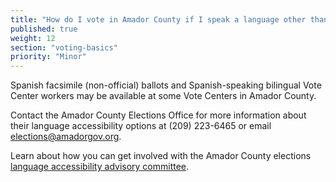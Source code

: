 ```yaml
---
title: "How do I vote in Amador County if I speak a language other than English?"
published: true
weight: 12
section: "voting-basics"
priority: "Minor"
---
```


Spanish facsimile (non-official) ballots and Spanish-speaking bilingual Vote Center workers may be available at some Vote Centers in Amador County. 

Contact the Amador County Elections Office for more information about their language accessibility options at (209) 223-6465 or email [elections@amadorgov.org](mailto:elections@amadorgov.org).

Learn about how you can get involved with the Amador County elections [language accessibility advisory committee](https://www.amadorgov.org/government/elections/vlaac-home).